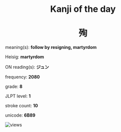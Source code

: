 <h1 align="center">Kanji of the day</h1>
<h1 align="center">殉</h1>
<p align="left">meaning(s): <b>follow by resigning, martyrdom</b></p>
<p align="left">Heisig: <b>martyrdom</b></p>
<p align="left">ON reading(s): <b>ジュン</b></p>
<p align="left">frequency: <b>2080</b></p>
<p align="left">grade: <b>8</b></p>
<p align="left">JLPT level: <b>1</b></p>
<p align="left">stroke count: <b>10</b></p>
<p align="left">unicode: <b>6B89</b></p>
<p align="left"><img src="https://komarev.com/ghpvc/?username=tristanwagner-kanjioftheday&label=Views&color=0e75b6&style=flat" alt="views"/></p>
